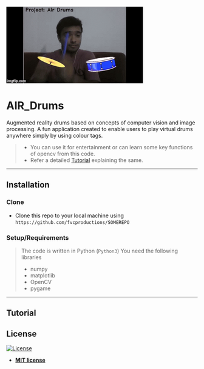 ![Recordit GIF](play_drums.gif)

# AIR_Drums 

Augmented reality drums based on concepts of computer vision and image processing. 
A fun application created to enable users to play virtual drums anywhere simply by using
colour tags.

>- You can use it for entertainment or can learn some key functions of opencv from this code. 
>- Refer a detailed [Tutorial](Tutorial.md) explaining the same.

---

## Installation

### Clone

- Clone this repo to your local machine using `https://github.com/fvcproductions/SOMEREPO`

### Setup/Requirements

> The code is written in Python (`Python3`)
> You need the following libraries
> - numpy
> - matplotlib
> - OpenCV
> - pygame

---

## Tutorial


## License

[![License](http://img.shields.io/:license-mit-blue.svg?style=flat-square)](http://badges.mit-license.org)

- **[MIT license](http://opensource.org/licenses/mit-license.php)**
